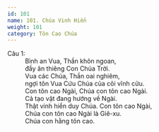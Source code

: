 ```yaml
---
id: 101
name: 101. Chúa Vinh Hiển
weight: 101
category: Tôn Cao Chúa
---
```

<dl><dt>Câu 1:</dt><dd data-verse="1">Bình an Vua, Thần khôn ngoan, <br/>đầy ân thiêng Con Chúa Trời. <br/>Vua các Chúa, Thần oai nghiêm, <br/>ngợi tôn Vua Cứu Chúa của cõi vĩnh cửu. <br/>Con tôn cao Ngài, Chúa con tôn cao Ngài. <br/>Cả tạo vật đang hướng về Ngài. <br/>Thật vinh hiển duy Chúa. Con tôn cao Ngài, <br/>Chúa con tôn cao Ngài là Giê-xu. <br/>Chúa con hằng tôn cao. </dd></dl>
